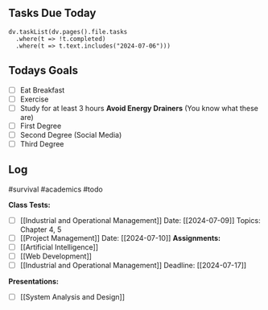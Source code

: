 ## Tasks Due Today
```dataviewjs
dv.taskList(dv.pages().file.tasks 
  .where(t => !t.completed)
  .where(t => t.text.includes("2024-07-06")))
```
## Todays Goals
- [ ] Eat Breakfast
- [ ] Exercise
- [ ] Study for at least 3 hours
**Avoid Energy Drainers** (You know what these are)
- [ ] First Degree
- [ ] Second Degree (Social Media)
- [ ] Third Degree

## Log

#survival #academics #todo 

**Class Tests:**
- [ ] [[Industrial and Operational Management]]
	Date: [[2024-07-09]]
	Topics: Chapter 4, 5
- [ ] [[Project Management]]
	Date: [[2024-07-10]]
**Assignments:**
- [ ] [[Artificial Intelligence]]
- [ ] [[Web Development]]
- [ ] [[Industrial and Operational Management]]
	Deadline: [[2024-07-17]]

**Presentations:**
- [ ] [[System Analysis and Design]]